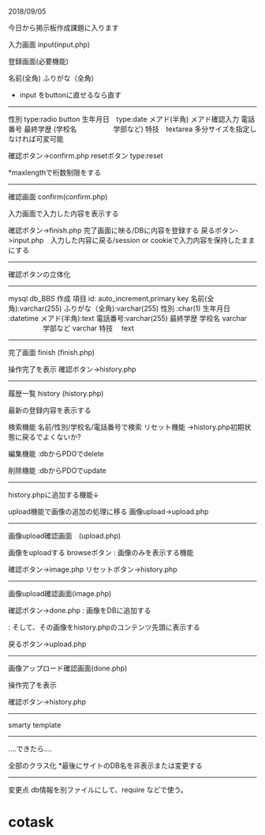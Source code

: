 2018/09/05

今日から掲示板作成課題に入ります

入力画面 input(input.php)

登録画面(必要機能)

名前(全角)
ふりがな（全角)

* input をbuttonに直せるなら直す

___  ___  ___




性別 type:radio button
生年月日　type:date
メアド(半角)
メアド確認入力
電話番号
最終学歴 (学校名
　　　　　学部など)
特技　textarea 多分サイズを指定しなければ可変可能

確認ボタン->confirm.php
resetボタン  type:reset

*maxlengthで桁数制限をする
________________________________________________________________________________

確認画面 confirm(confirm.php)

入力画面で入力した内容を表示する

確認ボタン->finish.php 完了画面に映る/DBに内容を登録する
戻るボタン->input.php　入力した内容に戻る/session or cookieで入力内容を保持したままにする
_ _ _ _ _ _ _
確認ボタンの立体化
________________________________________________________________________________
mysql db_BBS 作成
項目
id: auto_increment,primary key
名前(全角):varchar(255)
ふりがな（全角):varchar(255)
性別 :char(1)
生年月日 :datetime
メアド(半角):text
電話番号:varchar(255)
最終学歴 学校名 varchar
　　　　　学部など varchar
特技　 text






________________________________________________________________________________

完了画面 finish (finish.php)

操作完了を表示
確認ボタン->history.php
________________________________________________________________________________

履歴一覧 history (history.php)

最新の登録内容を表示する

検索機能 名前/性別/学校名/電話番号で検索
リセット機能 →history.php初期状態に戻るでよくないか?

編集機能 :dbからPDOでdelete

削除機能 :dbからPDOでupdate
____ __ ____ ____ ____ ______ _____ ______ ______ _____ _____ _____ ____ _____ _
history.phpに追加する機能↓

upload機能で画像の追加の処理に移る
画像upload->upload.php
________________________________________________________________________________
画像upload確認画面　(upload.php)

画像をuploadする
browseボタン :  画像のみを表示する機能

確認ボタン->image.php
リセットボタン->history.php
________________________________________________________________________________
画像upload確認画面(image.php)

確認ボタン->done.php
: 画像をDBに追加する

: そして、その画像をhistory.phpのコンテンツ先頭に表示する

戻るボタン->upload.php
________________________________________________________________________________
画像アップロード確認画面(done.php)

操作完了を表示

確認ボタン->history.php
________________________________________________________________________________
smarty template
________________________________________________________________________________
....できたら....

全部のクラス化
*最後にサイトのDB名を非表示または変更する
________________________________________________________________________________
変更点
db情報を別ファイルにして、require などで使う。
# cotask
